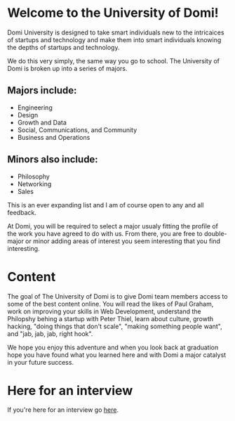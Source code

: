 Welcome to the University of Domi!
====================

Domi University is designed to take smart individuals new to the intricaices of startups and technology and make them into smart
individuals knowing the depths of startups and technology. 

We do this very simply, the same way you go to school. The University of Domi is broken up into a series of majors. 

Majors include:
---------------------

- Engineering
- Design
- Growth and Data
- Social, Communications, and Community
- Business and Operations

Minors also include:
---------------------

- Philosophy
- Networking
- Sales

This is an ever expanding list and I am of course open to any and all feedback. 

At Domi, you will be required to select a major usualy fitting the profile of the work you have agreed to do with us. From there, you are free to double-major or minor adding areas of interest you seem interesting that you find interesting.

Content
====================

The goal of The University of Domi is to give Domi team members access to some of the best content online. You will read the likes of Paul Graham, work on improving your skills in Web Development, understand the Philopshy behing a startup with Peter Thiel, learn about culture, growth hacking, "doing things that don't scale", "making something people want", and "jab, jab, jab, right hook". 

We hope you enjoy this adventure and when you look back at graduation hope you have found what you learned here and with Domi a major catalyst in your future success. 



Here for an interview
====================

If you're here for an interview go [here](https://github.com/mikeadeleke/university_of_domi/blob/master/interview_prep_work.md).

